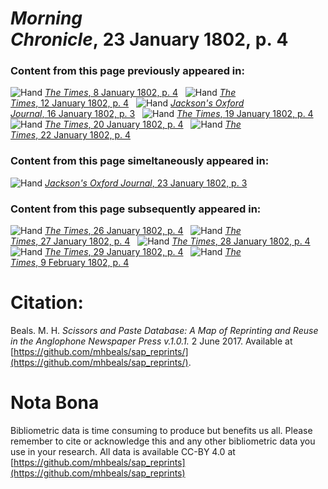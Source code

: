 # *Morning Chronicle*, 23 January 1802, p. 4  
  
### Content from this page previously appeared in:  
![Hand](http://scissorsandpaste.net/wp-content/uploads/2017/06/smallhandpointer.png) [*The Times*, 8 January 1802, p. 4](https://mhbeals.github.io/sap_html/The-Times/The-Times-8-January-1802-p-4)  
![Hand](http://scissorsandpaste.net/wp-content/uploads/2017/06/smallhandpointer.png) [*The Times*, 12 January 1802, p. 4](https://mhbeals.github.io/sap_html/The-Times/The-Times-12-January-1802-p-4)  
![Hand](http://scissorsandpaste.net/wp-content/uploads/2017/06/smallhandpointer.png) [*Jackson's Oxford Journal*, 16 January 1802, p. 3](https://mhbeals.github.io/sap_html/Jackson's-Oxford-Journal/Jackson's-Oxford-Journal-16-January-1802-p-3)  
![Hand](http://scissorsandpaste.net/wp-content/uploads/2017/06/smallhandpointer.png) [*The Times*, 19 January 1802, p. 4](https://mhbeals.github.io/sap_html/The-Times/The-Times-19-January-1802-p-4)  
![Hand](http://scissorsandpaste.net/wp-content/uploads/2017/06/smallhandpointer.png) [*The Times*, 20 January 1802, p. 4](https://mhbeals.github.io/sap_html/The-Times/The-Times-20-January-1802-p-4)  
![Hand](http://scissorsandpaste.net/wp-content/uploads/2017/06/smallhandpointer.png) [*The Times*, 22 January 1802, p. 4](https://mhbeals.github.io/sap_html/The-Times/The-Times-22-January-1802-p-4)  
  
### Content from this page simeltaneously appeared in:  
![Hand](http://scissorsandpaste.net/wp-content/uploads/2017/06/smallhandpointer.png) [*Jackson's Oxford Journal*, 23 January 1802, p. 3](https://mhbeals.github.io/sap_html/Jackson's-Oxford-Journal/Jackson's-Oxford-Journal-23-January-1802-p-3)  
  
### Content from this page subsequently appeared in:  
![Hand](http://scissorsandpaste.net/wp-content/uploads/2017/06/smallhandpointer.png) [*The Times*, 26 January 1802, p. 4](https://mhbeals.github.io/sap_html/The-Times/The-Times-26-January-1802-p-4)  
![Hand](http://scissorsandpaste.net/wp-content/uploads/2017/06/smallhandpointer.png) [*The Times*, 27 January 1802, p. 4](https://mhbeals.github.io/sap_html/The-Times/The-Times-27-January-1802-p-4)  
![Hand](http://scissorsandpaste.net/wp-content/uploads/2017/06/smallhandpointer.png) [*The Times*, 28 January 1802, p. 4](https://mhbeals.github.io/sap_html/The-Times/The-Times-28-January-1802-p-4)  
![Hand](http://scissorsandpaste.net/wp-content/uploads/2017/06/smallhandpointer.png) [*The Times*, 29 January 1802, p. 4](https://mhbeals.github.io/sap_html/The-Times/The-Times-29-January-1802-p-4)  
![Hand](http://scissorsandpaste.net/wp-content/uploads/2017/06/smallhandpointer.png) [*The Times*, 9 February 1802, p. 4](https://mhbeals.github.io/sap_html/The-Times/The-Times-9-February-1802-p-4)  


# Citation: 

Beals. M. H. *Scissors and Paste Database: A Map of Reprinting and Reuse in the Anglophone Newspaper Press v.1.0.1.* 2 June 2017. Available at [https://github.com/mhbeals/sap_reprints/](https://github.com/mhbeals/sap_reprints/). 

# Nota Bona

Bibliometric data is time consuming to produce but benefits us all. Please remember to cite or acknowledge this and any other bibliometric data you use in your research. All data is available CC-BY 4.0 at [https://github.com/mhbeals/sap_reprints](https://github.com/mhbeals/sap_reprints)